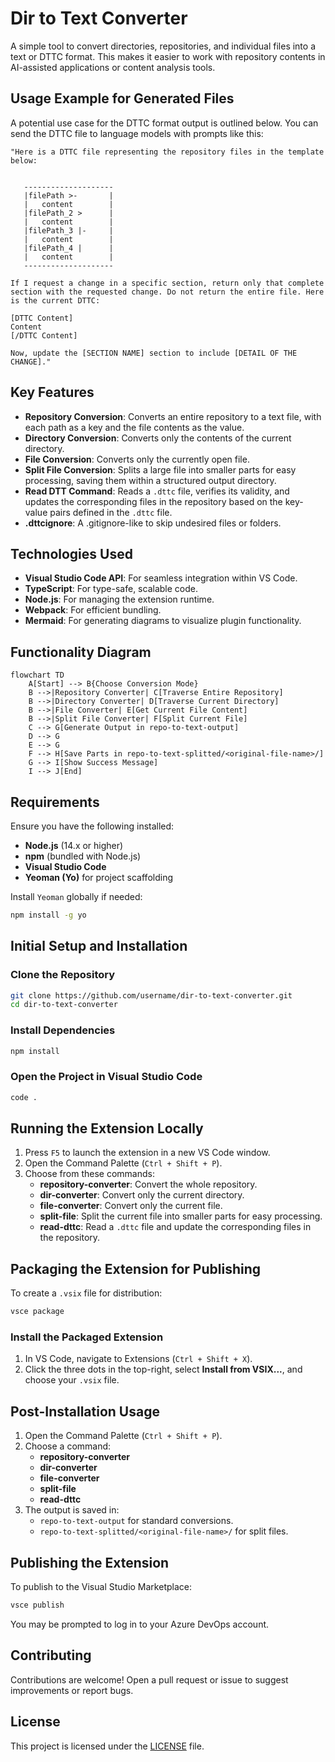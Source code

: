# Dir to Text Converter

A simple tool to convert directories, repositories, and individual files into a text or DTTC format. This makes it easier to work with repository contents in AI-assisted applications or content analysis tools.

## Usage Example for Generated Files

A potential use case for the DTTC format output is outlined below. You can send the DTTC file to language models with prompts like this:

```
"Here is a DTTC file representing the repository files in the template below: 

   
   --------------------
   |filePath >-       |
   |   content        |
   |filePath_2 >      |
   |   content        |
   |filePath_3 |-     |
   |   content        |
   |filePath_4 |      |
   |   content        |
   --------------------

If I request a change in a specific section, return only that complete section with the requested change. Do not return the entire file. Here is the current DTTC:

[DTTC Content]
Content
[/DTTC Content]

Now, update the [SECTION NAME] section to include [DETAIL OF THE CHANGE]."
```

## Key Features

- **Repository Conversion**: Converts an entire repository to a text file, with each path as a key and the file contents as the value.
- **Directory Conversion**: Converts only the contents of the current directory.
- **File Conversion**: Converts only the currently open file.
- **Split File Conversion**: Splits a large file into smaller parts for easy processing, saving them within a structured output directory.
- **Read DTT Command**: Reads a `.dttc` file, verifies its validity, and updates the corresponding files in the repository based on the key-value pairs defined in the `.dttc` file.
- **.dttcignore**: A .gitignore-like to skip undesired files or folders.

## Technologies Used

- **Visual Studio Code API**: For seamless integration within VS Code.
- **TypeScript**: For type-safe, scalable code.
- **Node.js**: For managing the extension runtime.
- **Webpack**: For efficient bundling.
- **Mermaid**: For generating diagrams to visualize plugin functionality.

## Functionality Diagram

```mermaid
flowchart TD
    A[Start] --> B{Choose Conversion Mode}
    B -->|Repository Converter| C[Traverse Entire Repository]
    B -->|Directory Converter| D[Traverse Current Directory]
    B -->|File Converter| E[Get Current File Content]
    B -->|Split File Converter| F[Split Current File]
    C --> G[Generate Output in repo-to-text-output]
    D --> G
    E --> G
    F --> H[Save Parts in repo-to-text-splitted/<original-file-name>/]
    G --> I[Show Success Message]
    I --> J[End]
```

## Requirements

Ensure you have the following installed:

- **Node.js** (14.x or higher)
- **npm** (bundled with Node.js)
- **Visual Studio Code**
- **Yeoman (Yo)** for project scaffolding

Install `Yeoman` globally if needed:

```bash
npm install -g yo
```

## Initial Setup and Installation

### Clone the Repository

```bash
git clone https://github.com/username/dir-to-text-converter.git
cd dir-to-text-converter
```

### Install Dependencies

```bash
npm install
```

### Open the Project in Visual Studio Code

```bash
code .
```

## Running the Extension Locally

1. Press `F5` to launch the extension in a new VS Code window.
2. Open the Command Palette (`Ctrl + Shift + P`).
3. Choose from these commands:
   - **repository-converter**: Convert the whole repository.
   - **dir-converter**: Convert only the current directory.
   - **file-converter**: Convert only the current file.
   - **split-file**: Split the current file into smaller parts for easy processing.
   - **read-dttc**: Read a `.dttc` file and update the corresponding files in the repository.

## Packaging the Extension for Publishing

To create a `.vsix` file for distribution:

```bash
vsce package
```

### Install the Packaged Extension

1. In VS Code, navigate to Extensions (`Ctrl + Shift + X`).
2. Click the three dots in the top-right, select **Install from VSIX...**, and choose your `.vsix` file.

## Post-Installation Usage

1. Open the Command Palette (`Ctrl + Shift + P`).
2. Choose a command:
   - **repository-converter**
   - **dir-converter**
   - **file-converter**
   - **split-file**
   - **read-dttc**
3. The output is saved in:
   - `repo-to-text-output` for standard conversions.
   - `repo-to-text-splitted/<original-file-name>/` for split files.

## Publishing the Extension

To publish to the Visual Studio Marketplace:

```bash
vsce publish
```

You may be prompted to log in to your Azure DevOps account.

## Contributing

Contributions are welcome! Open a pull request or issue to suggest improvements or report bugs.

## License

This project is licensed under the [LICENSE](LICENSE) file.